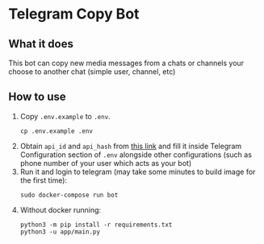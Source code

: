 # Telegram Copy Bot


## What it does
This bot can copy new media messages from a chats or channels your choose to another chat (simple user, channel, etc)

## How to use
1. Copy `.env.example` to `.env`.
    ```
    cp .env.example .env
    ```
2. Obtain `api_id` and `api_hash` from [this link](https://my.telegram.org/apps) and fill it inside Telegram Configuration section of `.env` alongside other configurations (such as phone number of your user which acts as your bot)
3. Run it and login to telegram (may take some minutes to build image for the first time):
   ```
   sudo docker-compose run bot
   ```
4. Without docker running:
   ```
   python3 -m pip install -r requirements.txt
   python3 -u app/main.py
   ```

